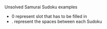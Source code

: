 Unsolved Samurai Sudoku examples

- 0 represent slot that has to be filled in
- . represent the spaces between each Sudoku